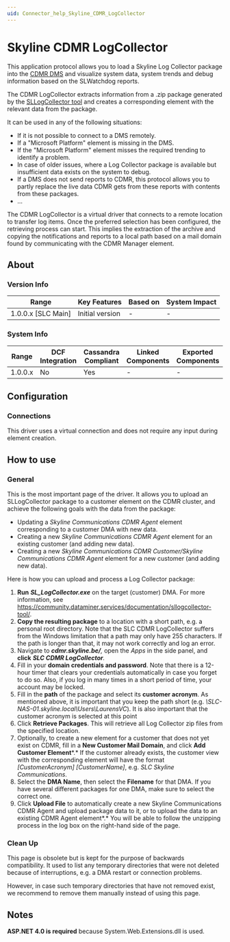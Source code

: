 ```yaml
---
uid: Connector_help_Skyline_CDMR_LogCollector
---
```


# Skyline CDMR LogCollector

This application protocol allows you to load a Skyline Log Collector package into the [CDMR DMS](https://community.dataminer.services/documentation/cdmr/) and visualize system data, system trends and debug information based on the SLWatchdog reports.

The CDMR LogCollector extracts information from a .zip package generated by the [SLLogCollector tool](https://community.dataminer.services/documentation/sllogcollector-tool/) and creates a corresponding element with the relevant data from the package.

It can be used in any of the following situations:

- If it is not possible to connect to a DMS remotely.
- If a "Microsoft Platform" element is missing in the DMS.
- If the "Microsoft Platform" element misses the required trending to identify a problem.
- In case of older issues, where a Log Collector package is available but insufficient data exists on the system to debug.
- If a DMS does not send reports to CDMR, this protocol allows you to partly replace the live data CDMR gets from these reports with contents from these packages.
- ...

The CDMR LogCollector is a virtual driver that connects to a remote location to transfer log items. Once the preferred selection has been configured, the retrieving process can start. This implies the extraction of the archive and copying the notifications and reports to a local path based on a mail domain found by communicating with the CDMR Manager element.

## About

### Version Info

| **Range**            | **Key Features** | **Based on** | **System Impact** |
|----------------------|------------------|--------------|-------------------|
| 1.0.0.x \[SLC Main\] | Initial version  | \-           | \-                |

### System Info

| **Range** | **DCF Integration** | **Cassandra Compliant** | **Linked Components** | **Exported Components** |
|-----------|---------------------|-------------------------|-----------------------|-------------------------|
| 1.0.0.x   | No                  | Yes                     | \-                    | \-                      |

## Configuration

### Connections

This driver uses a virtual connection and does not require any input during element creation.

## How to use

### General

This is the most important page of the driver. It allows you to upload an SLLogCollector package to a customer element on the CDMR cluster, and achieve the following goals with the data from the package:

- Updating a *Skyline Communications CDMR Agent* element corresponding to a customer DMA with new data.
- Creating a new *Skyline Communications CDMR Agent* element for an existing customer (and adding new data).
- Creating a new *Skyline Communications CDMR Customer/*Skyline Communications CDMR Agent** element for a new customer (and adding new data).

Here is how you can upload and process a Log Collector package:

1.  **Run** ***SL_LogCollector.exe*** on the target (customer) DMA. For more information, see <https://community.dataminer.services/documentation/sllogcollector-tool/>.
2.  **Copy the resulting package** to a location with a short path, e.g. a personal root directory.
    Note that the SLC CDMR LogCollector suffers from the Windows limitation that a path may only have 255 characters. If the path is longer than that, it may not work correctly and log an error.
3.  Navigate to ***cdmr.skyline.be/**,* open the *Apps* in the side panel, and **click** ***SLC CDMR LogCollector**.*
4.  Fill in your **domain credentials and password**.
    Note that there is a 12-hour timer that clears your credentials automatically in case you forget to do so. Also, if you log in many times in a short period of time, your account may be locked.
5.  Fill in the **path** of the package and select its **customer acronym**.
    As mentioned above, it is important that you keep the path short (e.g. *\\SLC-NAS-01.skyline.local\Users\LaurensVC*). It is also important that the customer acronym is selected at this point
6.  Click **Retrieve Packages**. This will retrieve all Log Collector zip files from the specified location.
7.  Optionally, to create a new element for a customer that does not yet exist on CDMR, fill in a **New Customer Mail Domain**, and click **Add Customer Element***.*
    If the customer already exists, the customer view with the corresponding element will have the format *\[CustomerAcronym\] \[CustomerName\]*, e.g. *SLC Skyline Communications*.
8.  Select the **DMA Name**, then select the **Filename** for that DMA. If you have several different packages for one DMA, make sure to select the correct one.
9.  Click **Upload File** to automatically create a new Skyline Communications CDMR Agent and upload package data to it, or to upload the data to an existing CDMR Agent element*.*
    You will be able to follow the unzipping process in the log box on the right-hand side of the page.

### Clean Up

This page is obsolete but is kept for the purpose of backwards compatibility. It used to list any temporary directories that were not deleted because of interruptions, e.g. a DMA restart or connection problems.

However, in case such temporary directories that have not removed exist, we recommend to remove them manually instead of using this page.

## Notes

**ASP.NET 4.0 is required** because System.Web.Extensions.dll is used.

